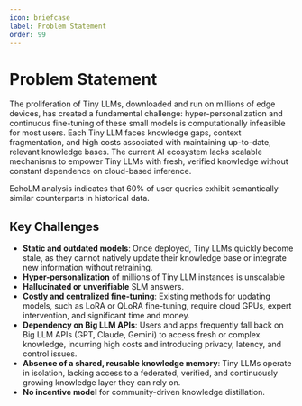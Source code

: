 ```yaml
---
icon: briefcase
label: Problem Statement
order: 99
---
```


# Problem Statement

The proliferation of Tiny LLMs, downloaded and run on millions of edge devices, has created a fundamental challenge: hyper-personalization and continuous fine-tuning of these small models is computationally infeasible for most users. Each Tiny LLM faces knowledge gaps, context fragmentation, and high costs associated with maintaining up-to-date, relevant knowledge bases. The current AI ecosystem lacks scalable mechanisms to empower Tiny LLMs with fresh, verified knowledge without constant dependence on cloud-based inference.

EchoLM analysis indicates that 60% of user queries exhibit semantically similar counterparts in historical data.

## Key Challenges

- **Static and outdated models**: Once deployed, Tiny LLMs quickly become stale, as they cannot natively update their knowledge base or integrate new information without retraining.
- **Hyper-personalization** of millions of Tiny LLM instances is unscalable
- **Hallucinated or unverifiable** SLM answers.
- **Costly and centralized fine-tuning**: Existing methods for updating models, such as LoRA or QLoRA fine-tuning, require cloud GPUs, expert intervention, and significant time and money.
- **Dependency on Big LLM APIs**: Users and apps frequently fall back on Big LLM APIs (GPT, Claude, Gemini) to access fresh or complex knowledge, incurring high costs and introducing privacy, latency, and control issues.
- **Absence of a shared, reusable knowledge memory**: Tiny LLMs operate in isolation, lacking access to a federated, verified, and continuously growing knowledge layer they can rely on.
- **No incentive model** for community-driven knowledge distillation.
